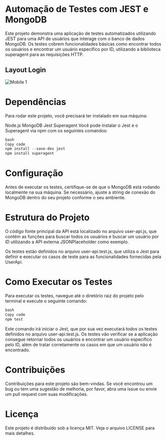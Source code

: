 # Automação de Testes com JEST e MongoDB
Este projeto demonstra uma aplicação de testes automatizados utilizando JEST para uma API de usuários que interage com o banco de dados MongoDB. Os testes cobrem funcionalidades básicas como encontrar todos os usuários e encontrar um usuário específico por ID, utilizando a biblioteca superagent para as requisições HTTP.
## Layout Login
![Mobile 1](https://miro.medium.com/v2/resize:fit:700/1*M0tzk-tfDQP3mrVGcoT5-A.png)

# Dependências
Para rodar este projeto, você precisará ter instalado em sua máquina:

Node.js
MongoDB
Jest
Superagent
Você pode instalar o Jest e o Superagent via npm com os seguintes comandos:
````javascript
bash
Copy code
npm install --save-dev jest
npm install superagent
````
# Configuração
Antes de executar os testes, certifique-se de que o MongoDB está rodando localmente na sua máquina. Se necessário, ajuste a string de conexão do MongoDB dentro do seu projeto conforme o seu ambiente.

# Estrutura do Projeto
O código fonte principal da API está localizado no arquivo user-api.js, que contém as funções para buscar todos os usuários e buscar um usuário por ID utilizando a API externa JSONPlaceholder como exemplo.

Os testes estão definidos no arquivo user-api.test.js, que utiliza o Jest para definir e executar os casos de teste para as funcionalidades fornecidas pela UserApi.

# Como Executar os Testes
Para executar os testes, navegue até o diretório raiz do projeto pelo terminal e execute o seguinte comando:
````javascript
bash
Copy code
npm test
````
Este comando irá iniciar o Jest, que por sua vez executará todos os testes definidos no arquivo user-api.test.js. Os testes vão verificar se a aplicação consegue retornar todos os usuários e encontrar um usuário específico pelo ID, além de tratar corretamente os casos em que um usuário não é encontrado.

# Contribuições
Contribuições para este projeto são bem-vindas. Se você encontrou um bug ou tem uma sugestão de melhoria, por favor, abra uma issue ou envie um pull request com suas modificações.

# Licença
Este projeto é distribuído sob a licença MIT. Veja o arquivo LICENSE para mais detalhes.
